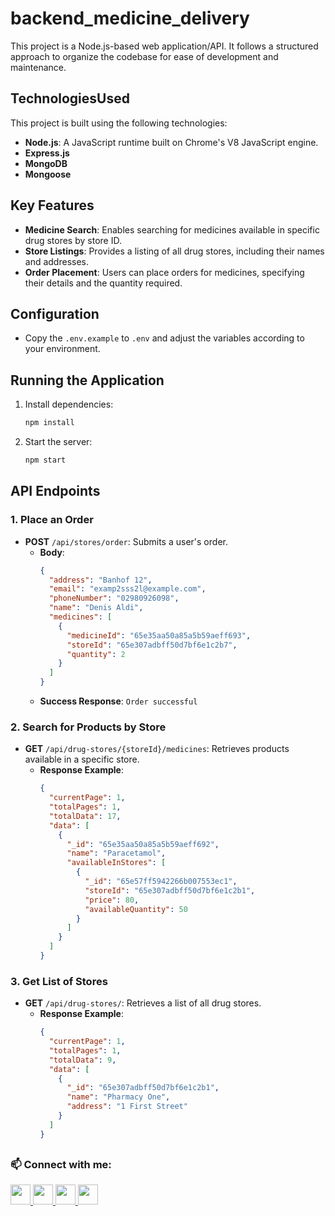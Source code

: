 # backend_medicine_delivery

This project is a Node.js-based web application/API. It follows a structured approach to organize the codebase for ease of development and maintenance.

## TechnologiesUsed

This project is built using the following technologies:

- **Node.js**: A JavaScript runtime built on Chrome's V8 JavaScript engine.
- **Express.js**
- **MongoDB**
- **Mongoose**

## Key Features

- **Medicine Search**: Enables searching for medicines available in specific drug stores by store ID.
- **Store Listings**: Provides a listing of all drug stores, including their names and addresses.
- **Order Placement**: Users can place orders for medicines, specifying their details and the quantity required.

## Configuration

- Copy the `.env.example` to `.env` and adjust the variables according to your environment.

## Running the Application

1. Install dependencies:
   ```bash
   npm install
   ```

2. Start the server:
   ```bash
   npm start
   ```

## API Endpoints

### 1. Place an Order

- **POST** `/api/stores/order`: Submits a user's order.
  - **Body**:
    ```json
    {
      "address": "Banhof 12",
      "email": "examp2sss2l@example.com",
      "phoneNumber": "02980926098",
      "name": "Denis Aldi",
      "medicines": [
        {
          "medicineId": "65e35aa50a85a5b59aeff693",
          "storeId": "65e307adbff50d7bf6e1c2b7",
          "quantity": 2
        }
      ]
    }
    ```
  - **Success Response**: `Order successful`

### 2. Search for Products by Store

- **GET** `/api/drug-stores/{storeId}/medicines`: Retrieves products available in a specific store.
  - **Response Example**:
    ```json
    {
      "currentPage": 1,
      "totalPages": 1,
      "totalData": 17,
      "data": [
        {
          "_id": "65e35aa50a85a5b59aeff692",
          "name": "Paracetamol",
          "availableInStores": [
            {
              "_id": "65e57ff5942266b007553ec1",
              "storeId": "65e307adbff50d7bf6e1c2b1",
              "price": 80,
              "availableQuantity": 50
            }
          ]
        }
      ]
    }
    ```

### 3. Get List of Stores

- **GET** `/api/drug-stores/`: Retrieves a list of all drug stores.
  - **Response Example**:
    ```json
    {
      "currentPage": 1,
      "totalPages": 1,
      "totalData": 9,
      "data": [
        {
          "_id": "65e307adbff50d7bf6e1c2b1",
          "name": "Pharmacy One",
          "address": "1 First Street"
        }
      ]
    }
    ```
    
##  <h3 align="left">📫 Connect with me:</h3>

<p align="left"> 
<a href="https://www.github.com/turboboyd" target="_blank" rel="noreferrer"> <picture> <source media="(prefers-color-scheme: dark)" srcset="https://raw.githubusercontent.com/danielcranney/readme-generator/main/public/icons/socials/github-dark.svg" /> <source media="(prefers-color-scheme: light)" srcset="https://raw.githubusercontent.com/danielcranney/readme-generator/main/public/icons/socials/github.svg" /> <img src="https://raw.githubusercontent.com/danielcranney/readme-generator/main/public/icons/socials/github.svg" width="32" height="32" /> </picture> </a> 
<a href="https://www.linkedin.com/in/denisdaniv" target="_blank" rel="noreferrer"> <picture> <source media="(prefers-color-scheme: dark)" srcset="https://raw.githubusercontent.com/danielcranney/readme-generator/main/public/icons/socials/linkedin-dark.svg" /> <source media="(prefers-color-scheme: light)" srcset="https://raw.githubusercontent.com/danielcranney/readme-generator/main/public/icons/socials/linkedin.svg" /> <img src="https://raw.githubusercontent.com/danielcranney/readme-generator/main/public/icons/socials/linkedin.svg" width="32" height="32" /> </picture> </a>
<a href="https://t.me/turbo_boyd" target="_blank" rel="noreferrer"> 
<picture> 
<img src="https://upload.wikimedia.org/wikipedia/commons/8/82/Telegram_logo.svg" width="32" height="32" /> 
</picture> 
</a>
<a href="mailto:denisdaniv1@gmail.com" target="_blank" rel="noreferrer"> 
<picture> 
<img src="https://upload.wikimedia.org/wikipedia/commons/7/7e/Gmail_icon_%282020%29.svg" width="32" height="32" /> 
</picture> 
</a>
</p>